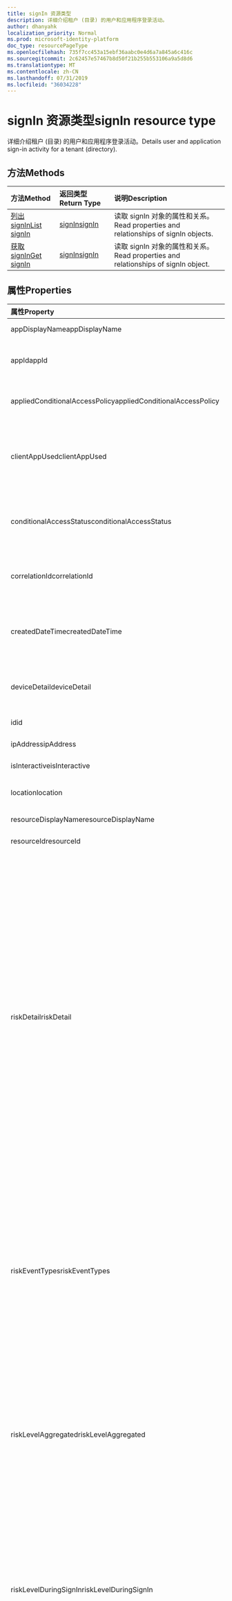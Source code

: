 ```yaml
---
title: signIn 资源类型
description: 详细介绍租户 (目录) 的用户和应用程序登录活动。
author: dhanyahk
localization_priority: Normal
ms.prod: microsoft-identity-platform
doc_type: resourcePageType
ms.openlocfilehash: 735f7cc453a15ebf36aabc0e4d6a7a845a6c416c
ms.sourcegitcommit: 2c62457e57467b8d50f21b255b553106a9a5d8d6
ms.translationtype: MT
ms.contentlocale: zh-CN
ms.lasthandoff: 07/31/2019
ms.locfileid: "36034228"
---
```

# <a name="signin-resource-type"></a><span data-ttu-id="afaaa-103">signIn 资源类型</span><span class="sxs-lookup"><span data-stu-id="afaaa-103">signIn resource type</span></span>

<span data-ttu-id="afaaa-104">详细介绍租户 (目录) 的用户和应用程序登录活动。</span><span class="sxs-lookup"><span data-stu-id="afaaa-104">Details user and application sign-in activity for a tenant (directory).</span></span>

## <a name="methods"></a><span data-ttu-id="afaaa-105">方法</span><span class="sxs-lookup"><span data-stu-id="afaaa-105">Methods</span></span>

| <span data-ttu-id="afaaa-106">方法</span><span class="sxs-lookup"><span data-stu-id="afaaa-106">Method</span></span>           | <span data-ttu-id="afaaa-107">返回类型</span><span class="sxs-lookup"><span data-stu-id="afaaa-107">Return Type</span></span>    |<span data-ttu-id="afaaa-108">说明</span><span class="sxs-lookup"><span data-stu-id="afaaa-108">Description</span></span>|
|:---------------|:--------|:----------|
|[<span data-ttu-id="afaaa-109">列出 signIn</span><span class="sxs-lookup"><span data-stu-id="afaaa-109">List signIn</span></span>](../api/signin-list.md) | [<span data-ttu-id="afaaa-110">signIn</span><span class="sxs-lookup"><span data-stu-id="afaaa-110">signIn</span></span>](signin.md) |<span data-ttu-id="afaaa-111">读取 signIn 对象的属性和关系。</span><span class="sxs-lookup"><span data-stu-id="afaaa-111">Read properties and relationships of signIn objects.</span></span>|
|[<span data-ttu-id="afaaa-112">获取 signIn</span><span class="sxs-lookup"><span data-stu-id="afaaa-112">Get signIn</span></span>](../api/signin-get.md) | [<span data-ttu-id="afaaa-113">signIn</span><span class="sxs-lookup"><span data-stu-id="afaaa-113">signIn</span></span>](signin.md) |<span data-ttu-id="afaaa-114">读取 signIn 对象的属性和关系。</span><span class="sxs-lookup"><span data-stu-id="afaaa-114">Read properties and relationships of signIn object.</span></span>|

## <a name="properties"></a><span data-ttu-id="afaaa-115">属性</span><span class="sxs-lookup"><span data-stu-id="afaaa-115">Properties</span></span>
| <span data-ttu-id="afaaa-116">属性</span><span class="sxs-lookup"><span data-stu-id="afaaa-116">Property</span></span>     | <span data-ttu-id="afaaa-117">类型</span><span class="sxs-lookup"><span data-stu-id="afaaa-117">Type</span></span>   |<span data-ttu-id="afaaa-118">说明</span><span class="sxs-lookup"><span data-stu-id="afaaa-118">Description</span></span>|
|:---------------|:--------|:----------|
|<span data-ttu-id="afaaa-119">appDisplayName</span><span class="sxs-lookup"><span data-stu-id="afaaa-119">appDisplayName</span></span>|<span data-ttu-id="afaaa-120">String</span><span class="sxs-lookup"><span data-stu-id="afaaa-120">String</span></span>|<span data-ttu-id="afaaa-121">Azure 门户中显示的应用程序名称。</span><span class="sxs-lookup"><span data-stu-id="afaaa-121">App name displayed in the Azure Portal.</span></span>|
|<span data-ttu-id="afaaa-122">appId</span><span class="sxs-lookup"><span data-stu-id="afaaa-122">appId</span></span>|<span data-ttu-id="afaaa-123">String</span><span class="sxs-lookup"><span data-stu-id="afaaa-123">String</span></span>|<span data-ttu-id="afaaa-124">表示 Azure Active Directory 中的应用程序 ID 的唯一 GUID。</span><span class="sxs-lookup"><span data-stu-id="afaaa-124">Unique GUID representing the app ID in the Azure Active Directory.</span></span>|
|<span data-ttu-id="afaaa-125">appliedConditionalAccessPolicy</span><span class="sxs-lookup"><span data-stu-id="afaaa-125">appliedConditionalAccessPolicy</span></span>|<span data-ttu-id="afaaa-126">[appliedConditionalAccessPolicy](appliedconditionalaccesspolicy.md)集合</span><span class="sxs-lookup"><span data-stu-id="afaaa-126">[appliedConditionalAccessPolicy](appliedconditionalaccesspolicy.md) collection</span></span>|<span data-ttu-id="afaaa-127">提供由相应登录活动触发的条件访问策略列表。</span><span class="sxs-lookup"><span data-stu-id="afaaa-127">Provides a list of conditional access policies that are triggered by the corresponding sign-in activity.</span></span>|
|<span data-ttu-id="afaaa-128">clientAppUsed</span><span class="sxs-lookup"><span data-stu-id="afaaa-128">clientAppUsed</span></span>|<span data-ttu-id="afaaa-129">String</span><span class="sxs-lookup"><span data-stu-id="afaaa-129">String</span></span>|<span data-ttu-id="afaaa-130">标识用于登录活动的旧客户端。</span><span class="sxs-lookup"><span data-stu-id="afaaa-130">Identifies the legacy client used for sign-in activity.</span></span>  <span data-ttu-id="afaaa-131">包括浏览器、Exchange Active Sync、新式客户端、IMAP、MAPI、SMTP 和 POP。</span><span class="sxs-lookup"><span data-stu-id="afaaa-131">Includes Browser, Exchange Active Sync, modern clients, IMAP, MAPI, SMTP, and POP.</span></span>|
|<span data-ttu-id="afaaa-132">conditionalAccessStatus</span><span class="sxs-lookup"><span data-stu-id="afaaa-132">conditionalAccessStatus</span></span>|<span data-ttu-id="afaaa-133">string</span><span class="sxs-lookup"><span data-stu-id="afaaa-133">string</span></span>| <span data-ttu-id="afaaa-134">报告激活的条件访问策略的状态。</span><span class="sxs-lookup"><span data-stu-id="afaaa-134">Reports status of an activated conditional access policy.</span></span> <span data-ttu-id="afaaa-135">可能的值是`success`: `failure`、 `notApplied`、和`unknownFutureValue`。</span><span class="sxs-lookup"><span data-stu-id="afaaa-135">Possible values are: `success`, `failure`, `notApplied`, and `unknownFutureValue`.</span></span>|
|<span data-ttu-id="afaaa-136">correlationId</span><span class="sxs-lookup"><span data-stu-id="afaaa-136">correlationId</span></span>|<span data-ttu-id="afaaa-137">String</span><span class="sxs-lookup"><span data-stu-id="afaaa-137">String</span></span>|<span data-ttu-id="afaaa-138">启动登录时从客户端发送的请求 ID;用于对登录活动进行故障排除。</span><span class="sxs-lookup"><span data-stu-id="afaaa-138">The request ID sent from the client when the sign-in is initiated; used to troubleshoot sign-in activity.</span></span>|
|<span data-ttu-id="afaaa-139">createdDateTime</span><span class="sxs-lookup"><span data-stu-id="afaaa-139">createdDateTime</span></span>|<span data-ttu-id="afaaa-140">DateTimeOffset</span><span class="sxs-lookup"><span data-stu-id="afaaa-140">DateTimeOffset</span></span>|<span data-ttu-id="afaaa-141">启动登录的日期和时间 (UTC)。</span><span class="sxs-lookup"><span data-stu-id="afaaa-141">Date and time (UTC) the sign-in was initiated.</span></span> <span data-ttu-id="afaaa-142">示例: 2014 年1月1日午夜, 报告`'2014-01-01T00:00:00Z'`为。</span><span class="sxs-lookup"><span data-stu-id="afaaa-142">Example: midnight on Jan 1, 2014 is reported as `'2014-01-01T00:00:00Z'`.</span></span>|
|<span data-ttu-id="afaaa-143">deviceDetail</span><span class="sxs-lookup"><span data-stu-id="afaaa-143">deviceDetail</span></span>|[<span data-ttu-id="afaaa-144">deviceDetail</span><span class="sxs-lookup"><span data-stu-id="afaaa-144">deviceDetail</span></span>](devicedetail.md)|<span data-ttu-id="afaaa-145">发生登录的设备信息;包括设备 ID、操作系统和浏览器。</span><span class="sxs-lookup"><span data-stu-id="afaaa-145">Device information from where the sign-in occurred; includes device ID, operating system, and browser.</span></span> |
|<span data-ttu-id="afaaa-146">id</span><span class="sxs-lookup"><span data-stu-id="afaaa-146">id</span></span>|<span data-ttu-id="afaaa-147">String</span><span class="sxs-lookup"><span data-stu-id="afaaa-147">String</span></span>|<span data-ttu-id="afaaa-148">表示登录活动的唯一 ID。</span><span class="sxs-lookup"><span data-stu-id="afaaa-148">Unique ID representing the sign-in activity.</span></span>|
|<span data-ttu-id="afaaa-149">ipAddress</span><span class="sxs-lookup"><span data-stu-id="afaaa-149">ipAddress</span></span>|<span data-ttu-id="afaaa-150">String</span><span class="sxs-lookup"><span data-stu-id="afaaa-150">String</span></span>|<span data-ttu-id="afaaa-151">用于登录的客户端的 IP 地址。</span><span class="sxs-lookup"><span data-stu-id="afaaa-151">IP address of the client used to sign in.</span></span>|
|<span data-ttu-id="afaaa-152">isInteractive</span><span class="sxs-lookup"><span data-stu-id="afaaa-152">isInteractive</span></span>|<span data-ttu-id="afaaa-153">Boolean</span><span class="sxs-lookup"><span data-stu-id="afaaa-153">Boolean</span></span>|<span data-ttu-id="afaaa-154">指示登录是否为交互式登录。</span><span class="sxs-lookup"><span data-stu-id="afaaa-154">Indicates if a sign-in is interactive or not.</span></span>|
|<span data-ttu-id="afaaa-155">location</span><span class="sxs-lookup"><span data-stu-id="afaaa-155">location</span></span>|[<span data-ttu-id="afaaa-156">signInLocation</span><span class="sxs-lookup"><span data-stu-id="afaaa-156">signInLocation</span></span>](signinlocation.md)|<span data-ttu-id="afaaa-157">提供登录所源于的城市、州和国家/地区代码。</span><span class="sxs-lookup"><span data-stu-id="afaaa-157">Provides the city, state, and country code where the sign-in originated.</span></span>|
|<span data-ttu-id="afaaa-158">resourceDisplayName</span><span class="sxs-lookup"><span data-stu-id="afaaa-158">resourceDisplayName</span></span>|<span data-ttu-id="afaaa-159">String</span><span class="sxs-lookup"><span data-stu-id="afaaa-159">String</span></span>|<span data-ttu-id="afaaa-160">用户登录到的资源的名称。</span><span class="sxs-lookup"><span data-stu-id="afaaa-160">Name of the resource the user signed into.</span></span>|
|<span data-ttu-id="afaaa-161">resourceId</span><span class="sxs-lookup"><span data-stu-id="afaaa-161">resourceId</span></span>|<span data-ttu-id="afaaa-162">String</span><span class="sxs-lookup"><span data-stu-id="afaaa-162">String</span></span>|<span data-ttu-id="afaaa-163">用户登录到的资源的 ID。</span><span class="sxs-lookup"><span data-stu-id="afaaa-163">ID of the resource that the user signed into.</span></span>|
|<span data-ttu-id="afaaa-164">riskDetail</span><span class="sxs-lookup"><span data-stu-id="afaaa-164">riskDetail</span></span>|<span data-ttu-id="afaaa-165">riskDetail</span><span class="sxs-lookup"><span data-stu-id="afaaa-165">riskDetail</span></span>|<span data-ttu-id="afaaa-166">提供风险用户、登录或风险事件的特定状态背后的“原因”。</span><span class="sxs-lookup"><span data-stu-id="afaaa-166">Provides the 'reason' behind a specific state of a risky user, sign-in or a risk event.</span></span> <span data-ttu-id="afaaa-167">可取值包括：`none`、`adminGeneratedTemporaryPassword`、`userPerformedSecuredPasswordChange`、`userPerformedSecuredPasswordReset`、`adminConfirmedSigninSafe`、`aiConfirmedSigninSafe`、`userPassedMFADrivenByRiskBasedPolicy`、`adminDismissedAllRiskForUser`、`adminConfirmedSigninCompromised`、`unknownFutureValue`。</span><span class="sxs-lookup"><span data-stu-id="afaaa-167">The possible values are: `none`, `adminGeneratedTemporaryPassword`, `userPerformedSecuredPasswordChange`, `userPerformedSecuredPasswordReset`, `adminConfirmedSigninSafe`, `aiConfirmedSigninSafe`, `userPassedMFADrivenByRiskBasedPolicy`, `adminDismissedAllRiskForUser`, `adminConfirmedSigninCompromised`, `unknownFutureValue`.</span></span> <span data-ttu-id="afaaa-168">值 `none` 表示到目前为止尚未对用户或登录执行任何操作。</span><span class="sxs-lookup"><span data-stu-id="afaaa-168">The value `none` means that no action has been performed on the user or sign-in so far.</span></span> <br><span data-ttu-id="afaaa-169">**注意:** 此属性的详细信息需要 Azure AD Premium P2 许可证。</span><span class="sxs-lookup"><span data-stu-id="afaaa-169">**Note:** Details for this property require an Azure AD Premium P2 license.</span></span> <span data-ttu-id="afaaa-170">其他许可证返回值`hidden`。</span><span class="sxs-lookup"><span data-stu-id="afaaa-170">Other licenses return the value `hidden`.</span></span>|
|<span data-ttu-id="afaaa-171">riskEventTypes</span><span class="sxs-lookup"><span data-stu-id="afaaa-171">riskEventTypes</span></span>|<span data-ttu-id="afaaa-172">riskEventTypes</span><span class="sxs-lookup"><span data-stu-id="afaaa-172">riskEventTypes</span></span>|<span data-ttu-id="afaaa-173">与登录相关联的风险事件类型。</span><span class="sxs-lookup"><span data-stu-id="afaaa-173">Risk event types associated with the sign-in.</span></span> <span data-ttu-id="afaaa-174">可取值为：`unlikelyTravel`、`anonymizedIPAddress`、`maliciousIPAddress`、`unfamiliarFeatures`、`malwareInfectedIPAddress`、`suspiciousIPAddress`、`leakedCredentials`、`investigationsThreatIntelligence`、`generic` 和 `unknownFutureValue`。</span><span class="sxs-lookup"><span data-stu-id="afaaa-174">The possible values are: `unlikelyTravel`, `anonymizedIPAddress`, `maliciousIPAddress`, `unfamiliarFeatures`, `malwareInfectedIPAddress`, `suspiciousIPAddress`, `leakedCredentials`, `investigationsThreatIntelligence`,  `generic`, and `unknownFutureValue`.</span></span>|
|<span data-ttu-id="afaaa-175">riskLevelAggregated</span><span class="sxs-lookup"><span data-stu-id="afaaa-175">riskLevelAggregated</span></span>|<span data-ttu-id="afaaa-176">riskLevel</span><span class="sxs-lookup"><span data-stu-id="afaaa-176">riskLevel</span></span>|<span data-ttu-id="afaaa-177">聚合风险级别。</span><span class="sxs-lookup"><span data-stu-id="afaaa-177">Aggregated risk level.</span></span> <span data-ttu-id="afaaa-178">可取值为：`none`、`low`、`medium`、`high`、`hidden` 和 `unknownFutureValue`。</span><span class="sxs-lookup"><span data-stu-id="afaaa-178">The possible values are: `none`, `low`, `medium`, `high`, `hidden`, and `unknownFutureValue`.</span></span> <span data-ttu-id="afaaa-179">值 `hidden` 表示用户或登录未启用 Azure AD Identity Protection。</span><span class="sxs-lookup"><span data-stu-id="afaaa-179">The value `hidden` means the user or sign-in was not enabled for Azure AD Identity Protection.</span></span> <span data-ttu-id="afaaa-180">**注意：** 此属性的详细信息仅适用于 Azure AD Premium P2 客户。</span><span class="sxs-lookup"><span data-stu-id="afaaa-180">**Note:** Details for this property are only available for Azure AD Premium P2 customers.</span></span> <span data-ttu-id="afaaa-181">对于所有其他客户，将返回 `hidden`。</span><span class="sxs-lookup"><span data-stu-id="afaaa-181">All other customers will be returned `hidden`.</span></span>|
|<span data-ttu-id="afaaa-182">riskLevelDuringSignIn</span><span class="sxs-lookup"><span data-stu-id="afaaa-182">riskLevelDuringSignIn</span></span>|<span data-ttu-id="afaaa-183">riskLevel</span><span class="sxs-lookup"><span data-stu-id="afaaa-183">riskLevel</span></span>|<span data-ttu-id="afaaa-184">登录过程中的风险级别。</span><span class="sxs-lookup"><span data-stu-id="afaaa-184">Risk level during sign-in.</span></span> <span data-ttu-id="afaaa-185">可取值为：`none`、`low`、`medium`、`high`、`hidden` 和 `unknownFutureValue`。</span><span class="sxs-lookup"><span data-stu-id="afaaa-185">The possible values are: `none`, `low`, `medium`, `high`, `hidden`, and `unknownFutureValue`.</span></span> <span data-ttu-id="afaaa-186">值 `hidden` 表示用户或登录未启用 Azure AD Identity Protection。</span><span class="sxs-lookup"><span data-stu-id="afaaa-186">The value `hidden` means the user or sign-in was not enabled for Azure AD Identity Protection.</span></span> <span data-ttu-id="afaaa-187">**注意：** 此属性的详细信息仅适用于 Azure AD Premium P2 客户。</span><span class="sxs-lookup"><span data-stu-id="afaaa-187">**Note:** Details for this property are only available for Azure AD Premium P2 customers.</span></span> <span data-ttu-id="afaaa-188">对于所有其他客户，将返回 `hidden`。</span><span class="sxs-lookup"><span data-stu-id="afaaa-188">All other customers will be returned `hidden`.</span></span>|
|<span data-ttu-id="afaaa-189">riskState</span><span class="sxs-lookup"><span data-stu-id="afaaa-189">riskState</span></span>|<span data-ttu-id="afaaa-190">riskState</span><span class="sxs-lookup"><span data-stu-id="afaaa-190">riskState</span></span>|<span data-ttu-id="afaaa-191">报告有风险的用户、登录或风险事件的状态。</span><span class="sxs-lookup"><span data-stu-id="afaaa-191">Reports status of the risky user, sign-in, or a risk event.</span></span> <span data-ttu-id="afaaa-192">可取值包括：`none`、`confirmedSafe`、`remediated`、`dismissed`、`atRisk`、`confirmedCompromised`、`unknownFutureValue`。</span><span class="sxs-lookup"><span data-stu-id="afaaa-192">The possible values are: `none`, `confirmedSafe`, `remediated`, `dismissed`, `atRisk`, `confirmedCompromised`, `unknownFutureValue`.</span></span>|
|<span data-ttu-id="afaaa-193">status</span><span class="sxs-lookup"><span data-stu-id="afaaa-193">status</span></span>|[<span data-ttu-id="afaaa-194">signInStatus</span><span class="sxs-lookup"><span data-stu-id="afaaa-194">signInStatus</span></span>](signinstatus.md)|<span data-ttu-id="afaaa-195">登录状态。</span><span class="sxs-lookup"><span data-stu-id="afaaa-195">Sign-in status.</span></span> <span data-ttu-id="afaaa-196">可取值包括 `Success` 和 `Failure`。</span><span class="sxs-lookup"><span data-stu-id="afaaa-196">Possible values include `Success` and `Failure`.</span></span>|
|<span data-ttu-id="afaaa-197">userDisplayName</span><span class="sxs-lookup"><span data-stu-id="afaaa-197">userDisplayName</span></span>|<span data-ttu-id="afaaa-198">String</span><span class="sxs-lookup"><span data-stu-id="afaaa-198">String</span></span>|<span data-ttu-id="afaaa-199">启动登录的用户的显示名称。</span><span class="sxs-lookup"><span data-stu-id="afaaa-199">Display name of the user that initiated the sign-in.</span></span>|
|<span data-ttu-id="afaaa-200">userId</span><span class="sxs-lookup"><span data-stu-id="afaaa-200">userId</span></span>|<span data-ttu-id="afaaa-201">String</span><span class="sxs-lookup"><span data-stu-id="afaaa-201">String</span></span>|<span data-ttu-id="afaaa-202">启动登录的用户的 ID。</span><span class="sxs-lookup"><span data-stu-id="afaaa-202">ID of the user that initiated the sign-in.</span></span>|
|<span data-ttu-id="afaaa-203">userPrincipalName</span><span class="sxs-lookup"><span data-stu-id="afaaa-203">userPrincipalName</span></span>|<span data-ttu-id="afaaa-204">字符串</span><span class="sxs-lookup"><span data-stu-id="afaaa-204">String</span></span>|<span data-ttu-id="afaaa-205">启动登录的用户的用户主体名称。</span><span class="sxs-lookup"><span data-stu-id="afaaa-205">User principal name of the user that initiated the sign-in.</span></span>|

## <a name="relationships"></a><span data-ttu-id="afaaa-206">关系</span><span class="sxs-lookup"><span data-stu-id="afaaa-206">Relationships</span></span>

<span data-ttu-id="afaaa-207">无</span><span class="sxs-lookup"><span data-stu-id="afaaa-207">None</span></span>


## <a name="json-representation"></a><span data-ttu-id="afaaa-208">JSON 表示形式</span><span class="sxs-lookup"><span data-stu-id="afaaa-208">JSON representation</span></span>

<span data-ttu-id="afaaa-209">下面是资源的 JSON 表示形式。</span><span class="sxs-lookup"><span data-stu-id="afaaa-209">Here is a JSON representation of the resource.</span></span>

<!-- {
  "blockType": "resource",
  "optionalProperties": [

  ],
  "@odata.type": "microsoft.graph.signIn"
}-->
```json
{
  "id": "String (identifier)",
  "createdDateTime": "String (timestamp)",
  "appDisplayName": "String",
  "appId": "String",
  "ipAddress": "String",
  "clientAppUsed": "String",
  "correlationId": "String",
  "conditionalAccessStatus": "string",
  "appliedConditionalAccessPolicy": [{"@odata.type": "microsoft.graph.appliedConditionalAccessPolicy"}],
  "isInteractive": "String",
  "deviceDetail": {"@odata.type": "microsoft.graph.deviceDetail"},
  "location": {"@odata.type": "microsoft.graph.signInLocation"},
  "riskDetail": "string",
  "riskLevelAggregated": "string",
  "riskLevelDuringSignIn": "string",
  "riskState": "string",
  "riskEventTypes": "string",
  "resourceDisplayName": "string",
  "resourceId": "string",
  "status": {"@odata.type": "microsoft.graph.signInStatus"},
  "userDisplayName": "string",
  "userId": "string",
  "userPrincipalName": "string"
}

```

<!-- uuid: 8fcb5dbc-d5aa-4681-8e31-b001d5168d79
2015-10-25 14:57:30 UTC -->
<!-- {
  "type": "#page.annotation",
  "description": "signIn resource",
  "keywords": "",
  "section": "documentation",
  "tocPath": ""
}-->
